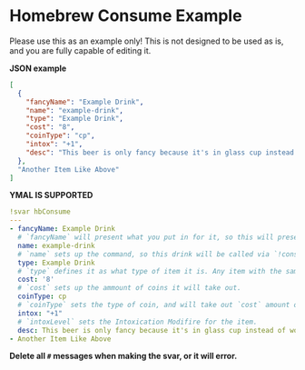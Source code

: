 # Homebrew Consume Example

Please use this as an example only! This is not designed to be used as is, and you are fully capable of editing it.

**JSON example**
```json
[
  {
    "fancyName": "Example Drink",
    "name": "example-drink",
    "type": "Example Drink",
    "cost": "8",
    "coinType": "cp",
    "intox": "+1",
    "desc": "This beer is only fancy because it's in glass cup instead of wooden cup."
  },
  "Another Item Like Above"
]
```

**YMAL IS SUPPORTED**
```yaml
!svar hbConsume 
---
- fancyName: Example Drink
  # `fancyName` will present what you put in for it, so this will present "Example Drink" as it's name. 
  name: example-drink
  # `name` sets up the command, so this drink will be called via `!consume hb example-drink`
  type: Example Drink
  # `type` defines it as what type of item it is. Any item with the same type will show up under the same header within the catalogue when presented. 
  cost: '8'
  # `cost` sets up the ammount of coins it will take out.
  coinType: cp
  # `coinType` sets the type of coin, and will take out `cost` amount of that type of coin. It must be in cp (Copper Pieces), sp (Silver Pieces), ep (Electurm Pieces), gp (Gold Pieces), or pp (Platnium Pieces) form
  intox: "+1"
  # `intoxLevel` sets the Intoxication Modifire for the item. 
  desc: This beer is only fancy because it's in glass cup instead of wooden cup.
- Another Item Like Above
```
**__Delete all `#` messages when making the svar, or it will error.__**
